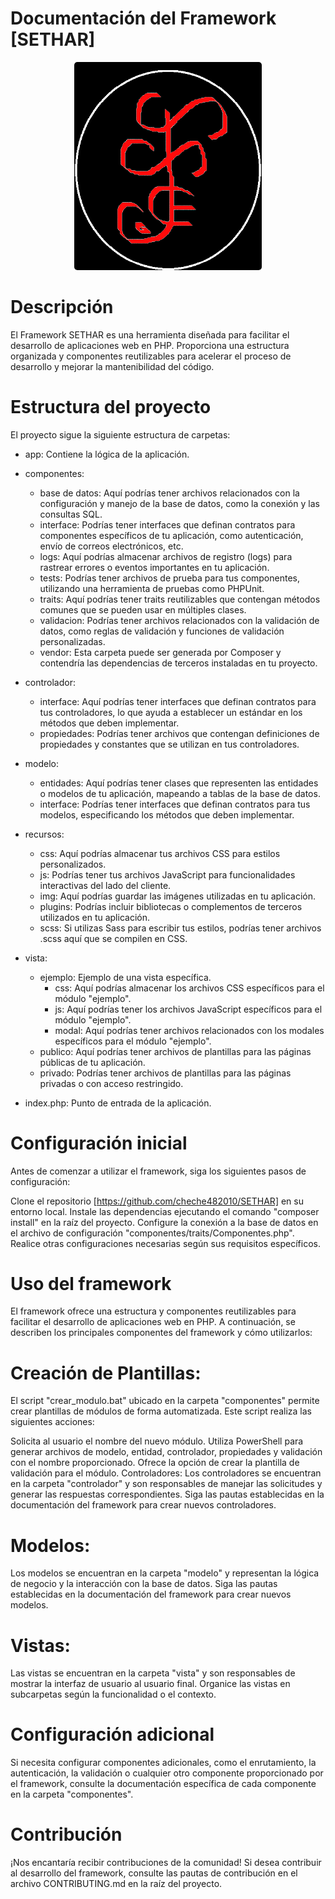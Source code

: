 # Documentación del Framework [SETHAR]

<div style="text-align: center;">
  <img src="recursos/img/web/x.png" alt="Texto alternativo" style="width: 300px; height: auto; border-radius: 5px;">
</div>


# Descripción
El Framework SETHAR es una herramienta diseñada para facilitar el desarrollo de aplicaciones web en PHP. Proporciona una estructura organizada y componentes reutilizables para acelerar el proceso de desarrollo y mejorar la mantenibilidad del código.

# Estructura del proyecto
El proyecto sigue la siguiente estructura de carpetas:

- app: Contiene la lógica de la aplicación.

- componentes:
  - base de datos: Aquí podrías tener archivos relacionados con la configuración y manejo de la base de datos, como la conexión y las consultas SQL.
  - interface: Podrías tener interfaces que definan contratos para componentes específicos de tu aplicación, como autenticación, envío de correos electrónicos, etc.
  - logs: Aquí podrías almacenar archivos de registro (logs) para rastrear errores o eventos importantes en tu aplicación.
  - tests: Podrías tener archivos de prueba para tus componentes, utilizando una herramienta de pruebas como PHPUnit.
  - traits: Aquí podrías tener traits reutilizables que contengan métodos comunes que se pueden usar en múltiples clases.
  - validacion: Podrías tener archivos relacionados con la validación de datos, como reglas de validación y funciones de validación personalizadas.
  - vendor: Esta carpeta puede ser generada por Composer y contendría las dependencias de terceros instaladas en tu proyecto.

- controlador:
  - interface: Aquí podrías tener interfaces que definan contratos para tus controladores, lo que ayuda a establecer un estándar en los métodos que deben implementar.
  - propiedades: Podrías tener archivos que contengan definiciones de propiedades y constantes que se utilizan en tus controladores.

- modelo:
  - entidades: Aquí podrías tener clases que representen las entidades o modelos de tu aplicación, mapeando a tablas de la base de datos.
  - interface: Podrías tener interfaces que definan contratos para tus modelos, especificando los métodos que deben implementar.

- recursos:
  - css: Aquí podrías almacenar tus archivos CSS para estilos personalizados.
  - js: Podrías tener tus archivos JavaScript para funcionalidades interactivas del lado del cliente.
  - img: Aquí podrías guardar las imágenes utilizadas en tu aplicación.
  - plugins: Podrías incluir bibliotecas o complementos de terceros utilizados en tu aplicación.
  - scss: Si utilizas Sass para escribir tus estilos, podrías tener archivos .scss aquí que se compilen en CSS.

- vista:
  - ejemplo: Ejemplo de una vista específica.
    - css: Aquí podrías almacenar los archivos CSS específicos para el módulo "ejemplo".
    - js: Aquí podrías tener los archivos JavaScript específicos para el módulo "ejemplo".
    - modal: Aquí podrías tener archivos relacionados con los modales específicos para el módulo "ejemplo".
  - publico: Aquí podrías tener archivos de plantillas para las páginas públicas de tu aplicación.
  - privado: Podrías tener archivos de plantillas para las páginas privadas o con acceso restringido.

- index.php: Punto de entrada de la aplicación.


# Configuración inicial
Antes de comenzar a utilizar el framework, siga los siguientes pasos de configuración:

Clone el repositorio [https://github.com/cheche482010/SETHAR] en su entorno local.
Instale las dependencias ejecutando el comando "composer install" en la raíz del proyecto.
Configure la conexión a la base de datos en el archivo de configuración "componentes/traits/Componentes.php".
Realice otras configuraciones necesarias según sus requisitos específicos.

# Uso del framework
El framework ofrece una estructura y componentes reutilizables para facilitar el desarrollo de aplicaciones web en PHP. A continuación, se describen los principales componentes del framework y cómo utilizarlos:

# Creación de Plantillas:
El script "crear_modulo.bat" ubicado en la carpeta "componentes" permite crear plantillas de módulos de forma automatizada. Este script realiza las siguientes acciones:

Solicita al usuario el nombre del nuevo módulo.
Utiliza PowerShell para generar archivos de modelo, entidad, controlador, propiedades y validación con el nombre proporcionado.
Ofrece la opción de crear la plantilla de validación para el módulo.
Controladores:
Los controladores se encuentran en la carpeta "controlador" y son responsables de manejar las solicitudes y generar las respuestas correspondientes. Siga las pautas establecidas en la documentación del framework para crear nuevos controladores.

# Modelos:
Los modelos se encuentran en la carpeta "modelo" y representan la lógica de negocio y la interacción con la base de datos. Siga las pautas establecidas en la documentación del framework para crear nuevos modelos.

# Vistas:
Las vistas se encuentran en la carpeta "vista" y son responsables de mostrar la interfaz de usuario al usuario final. Organice las vistas en subcarpetas según la funcionalidad o el contexto.

# Configuración adicional
Si necesita configurar componentes adicionales, como el enrutamiento, la autenticación, la validación o cualquier otro componente proporcionado por el framework, consulte la documentación específica de cada componente en la carpeta "componentes".

# Contribución
¡Nos encantaría recibir contribuciones de la comunidad! Si desea contribuir al desarrollo del framework, consulte las pautas de contribución en el archivo CONTRIBUTING.md en la raíz del proyecto.

